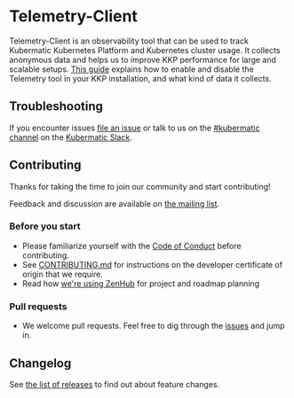 # Telemetry-Client

Telemetry-Client is an observability tool that can be used to track Kubermatic Kubernetes Platform and Kubernetes cluster usage. It collects anonymous data and helps us to improve KKP performance for large and scalable setups. [This guide](https://docs.kubermatic.com/kubermatic/v2.20/guides/telemetry/) explains how to enable and disable the Telemetry tool in your KKP installation, and what kind of data it collects.

## Troubleshooting

If you encounter issues [file an issue][1] or talk to us on the [#kubermatic channel][12] on the [Kubermatic Slack][15].

## Contributing

Thanks for taking the time to join our community and start contributing!

Feedback and discussion are available on [the mailing list][11].

### Before you start

* Please familiarize yourself with the [Code of Conduct][4] before contributing.
* See [CONTRIBUTING.md][2] for instructions on the developer certificate of origin that we require.
* Read how [we're using ZenHub][13] for project and roadmap planning

### Pull requests

* We welcome pull requests. Feel free to dig through the [issues][1] and jump in.

## Changelog

See [the list of releases][3] to find out about feature changes.

[1]: https://github.com/kubermatic/telemetry-client/issues
[2]: https://github.com/kubermatic/telemetry-client/blob/master/CONTRIBUTING.md
[3]: https://github.com/kubermatic/telemetry-client/releases
[4]: https://github.com/kubermatic/telemetry-client/blob/master/CODE_OF_CONDUCT.md

[11]: https://groups.google.com/forum/#!forum/kubermatic-dev
[12]: https://kubermatic.slack.com/messages/kubermatic
[13]: https://github.com/kubermatic/telemetry-client/blob/master/Zenhub.md
[15]: http://slack.kubermatic.io/
